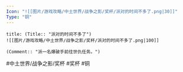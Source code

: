 ```yaml
---
Icon: "![[图片/游戏攻略/中土世界/战争之影/奖杯/派对的时间不多了.png|30]]"
Type: "铜"
---
```

```ad-common-bronze-trophy
title: (Title:: "派对的时间不多了")
![[图片/游戏攻略/中土世界/战争之影/奖杯/派对的时间不多了.png|100]]

(Comment:: "派一名爆破手前往世仇任务。")
```

#中土世界/战争之影/奖杯 #奖杯 #铜
